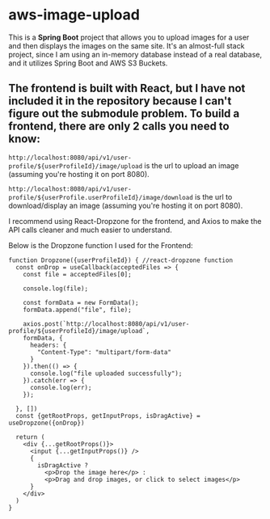 # aws-image-upload

This is a __Spring Boot__ project that allows you to upload images for a user and then displays the images on the same site. It's an almost-full stack project,
since I am using an in-memory database instead of a real database, and it utilizes Spring Boot and AWS S3 Buckets.

## The frontend is built with React, but I have not included it in the repository because I can't figure out the submodule problem. To build a frontend, there are only 2 calls you need to know:

`http://localhost:8080/api/v1/user-profile/${userProfileId}/image/upload` is the url to upload an image (assuming you're hosting it on port 8080).


`http://localhost:8080/api/v1/user-profile/${userProfile.userProfileId}/image/download` is the url to download/display an image (assuming you're hosting it on port 8080).

I recommend using React-Dropzone for the frontend, and Axios to make the API calls cleaner and much easier to understand.

Below is the Dropzone function I used for the Frontend:

```
function Dropzone({userProfileId}) { //react-dropzone function
  const onDrop = useCallback(acceptedFiles => {
    const file = acceptedFiles[0];

    console.log(file);

    const formData = new FormData();
    formData.append("file", file);

    axios.post(`http://localhost:8080/api/v1/user-profile/${userProfileId}/image/upload`,
    formData, {
      headers: {
        "Content-Type": "multipart/form-data"
      }
    }).then(() => {
      console.log("file uploaded successfully");
    }).catch(err => {
      console.log(err);
    });

  }, [])
  const {getRootProps, getInputProps, isDragActive} = useDropzone({onDrop})

  return (
    <div {...getRootProps()}>
      <input {...getInputProps()} />
      {
        isDragActive ?
          <p>Drop the image here</p> :
          <p>Drag and drop images, or click to select images</p>
      }
    </div>
  )
}
```




